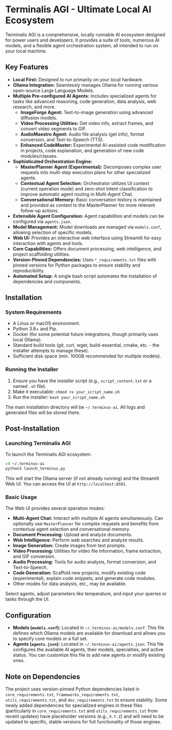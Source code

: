 # Terminalis AGI - Ultimate Local AI Ecosystem

Terminalis AGI is a comprehensive, locally runnable AI ecosystem designed for power users and developers. It provides a suite of tools, numerous AI models, and a flexible agent orchestration system, all intended to run on your local machine.

## Key Features
*   **Local First:** Designed to run primarily on your local hardware.
*   **Ollama Integration:** Seamlessly manages Ollama for running various open-source Large Language Models.
*   **Multiple Pre-configured AI Agents:** Includes specialized agents for tasks like advanced reasoning, code generation, data analysis, web research, and more.
    *   **ImageForge Agent:** Text-to-image generation using advanced diffusion models.
    *   **Video Processing Utilities:** Get video info, extract frames, and convert video segments to GIF.
    *   **AudioMaestro Agent:** Audio file analysis (get info), format conversion, and Text-to-Speech (TTS).
    *   **Enhanced CodeMaster:** Experimental AI-assisted code modification in projects, code explanation, and generation of new code modules/classes.
*   **Sophisticated Orchestration Engine:**
    *   **MasterPlanner Agent (Experimental):** Decomposes complex user requests into multi-step execution plans for other specialized agents.
    *   **Contextual Agent Selection:** Orchestrator utilizes UI context (current operation mode) and zero-shot intent classification to improve automatic agent routing in Multi-Agent Chat.
    *   **Conversational Memory:** Basic conversation history is maintained and provided as context to the MasterPlanner for more relevant follow-up actions.
*   **Extensible Agent Configuration:** Agent capabilities and models can be configured via `agents.json`.
*   **Model Management:** Model downloads are managed via `models.conf`, allowing selection of specific models.
*   **Web UI:** Provides an interactive web interface using Streamlit for easy interaction with agents and tools.
*   **Core Capabilities:** Offers document processing, web intelligence, and project scaffolding utilities.
*   **Version-Pinned Dependencies:** Uses `*_requirements.txt` files with pinned versions for Python packages to ensure stability and reproducibility.
*   **Automated Setup:** A single bash script automates the installation of dependencies and components.

## Installation

### System Requirements
*   A Linux or macOS environment.
*   Python 3.8+ and Pip.
*   Docker (for some potential future integrations, though primarily uses local Ollama).
*   Standard build tools (git, curl, wget, build-essential, cmake, etc. - the installer attempts to manage these).
*   Sufficient disk space (min. 100GB recommended for multiple models).

### Running the Installer
1.  Ensure you have the installer script (e.g., `script_content.txt` or a named `.sh` file).
2.  Make it executable: `chmod +x your_script_name.sh`
3.  Run the installer: `bash your_script_name.sh`

The main installation directory will be `~/.terminus-ai`. All logs and generated files will be stored there.

## Post-Installation

### Launching Terminalis AGI
To launch the Terminalis AGI ecosystem:
```bash
cd ~/.terminus-ai
python3 launch_terminus.py
```
This will start the Ollama server (if not already running) and the Streamlit Web UI. You can access the UI at `http://localhost:8501`.

### Basic Usage
The Web UI provides several operation modes:
*   **Multi-Agent Chat:** Interact with multiple AI agents simultaneously. Can optionally use `MasterPlanner` for complex requests and benefits from contextual agent selection and conversational memory.
*   **Document Processing:** Upload and analyze documents.
*   **Web Intelligence:** Perform web searches and analyze results.
*   **Image Generation:** Create images from text prompts.
*   **Video Processing:** Utilities for video file information, frame extraction, and GIF conversion.
*   **Audio Processing:** Tools for audio analysis, format conversion, and Text-to-Speech.
*   **Code Generation:** Scaffold new projects, modify existing code (experimental), explain code snippets, and generate code modules.
*   Other modes for data analysis, etc., may be available.

Select agents, adjust parameters like temperature, and input your queries or tasks through the UI.

## Configuration

*   **Models (`models.conf`):** Located in `~/.terminus-ai/models.conf`. This file defines which Ollama models are available for download and allows you to specify core models or a full set.
*   **Agents (`agents.json`):** Located in `~/.terminus-ai/agents.json`. This file configures the available AI agents, their models, specialties, and active status. You can customize this file to add new agents or modify existing ones.

## Note on Dependencies
The project uses version-pinned Python dependencies listed in `core_requirements.txt`, `frameworks_requirements.txt`, `utils_requirements.txt`, and `dev_requirements.txt` to ensure stability. Some newly added dependencies for specialized engines in these files (particularly in `core_requirements.txt` and `utils_requirements.txt` from recent updates) have placeholder versions (e.g., `X.Y.Z`) and will need to be updated to specific, stable versions for full functionality of those engines.
